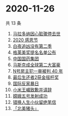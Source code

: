 # 2020-11-26

共 13 条

<!-- BEGIN -->
<!-- 最后更新时间 Thu Nov 26 2020 13:03:45 GMT+0800 (CST) -->
1. [马拉多纳因心脏骤停去世](https://www.zhihu.com/search?q=马拉多纳)
1. [2020 感恩节](https://www.zhihu.com/search?q=感恩节)
1. [白夜追凶没有第二季](https://www.zhihu.com/search?q=白夜追凶第二季)
1. [格莱美奖提名名单公布](https://www.zhihu.com/search?q=格莱美)
1. [中国国药集团](https://www.zhihu.com/search?q=新冠疫苗)
1. [马斯克成全球第二大富豪](https://www.zhihu.com/search?q=马斯克)
1. [N号房主犯一审被判 40 年](https://www.zhihu.com/search?q=n号房)
1. [最后生还者2获金摇杆奖 ](https://www.zhihu.com/search?q=金摇杆奖)
1. [国际反家暴日](https://www.zhihu.com/search?q=家暴)
1. [小米王嵋致歉并请辞](https://www.zhihu.com/search?q=小米王嵋)
1. [嫦娥五号发射成功](https://www.zhihu.com/search?q=嫦娥五号)
1. [错换人生小伙留绝笔信](https://www.zhihu.com/search?q=错换人生)
1. [「北美猪头」](https://www.zhihu.com/search?q=北美猪头)
<!-- END -->

